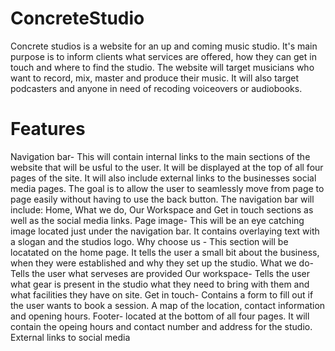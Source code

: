 # ConcreteStudio
Concrete studios is a website for an up and coming music studio. It's main purpose is to inform clients what services are offered, how they can get in touch and where to find the studio.
The website will target musicians who want to record, mix, master and produce their music. It will also target podcasters and anyone in need of recoding voiceovers or audiobooks. 
# Features
Navigation bar- This will contain internal links to the main sections of the website that will be usful to the user. It will be displayed at the top of all four pages of the site. It will also include external links to the businesses social media pages. The goal is to allow the user to seamlessly move from page to page easily without having to use the back button.
The navigation bar will include: Home, What we do, Our Workspace and Get in touch sections as well as the social media links.
Page image- This will be an eye catching image located just under the navigation bar. It contains overlaying text with a slogan and the studios logo.
Why choose us - This section will be locatated on the home page. It tells the user a small bit about the business, when they were established and why they set up the studio. 
What we do- Tells the user what serveses are provided 
Our workspace- Tells the user what gear is present in the studio what they need to bring with them and what facilities they have on site.
Get in touch- Contains a form to fill out if the user wants to book a session. A map of the location, contact information and opening hours.
Footer- located at the bottom of all four pages. It will contain the opeing hours and contact number and address for the studio. External links to social media
